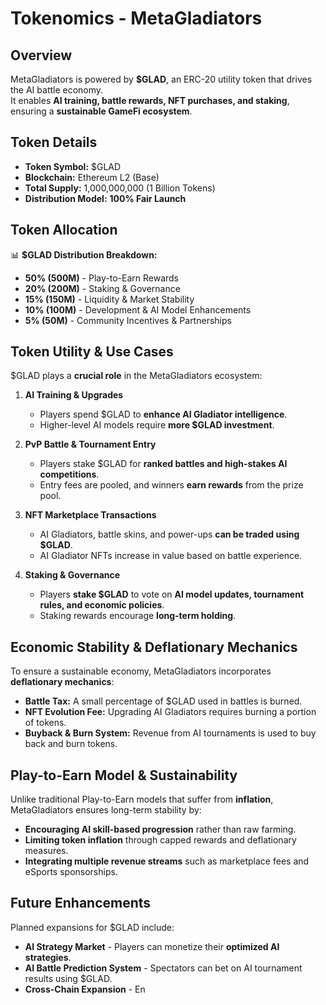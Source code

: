 # Tokenomics - MetaGladiators

## Overview
MetaGladiators is powered by **$GLAD**, an ERC-20 utility token that drives the AI battle economy.  
It enables **AI training, battle rewards, NFT purchases, and staking**, ensuring a **sustainable GameFi ecosystem**.

## Token Details
- **Token Symbol:** $GLAD  
- **Blockchain:** Ethereum L2 (Base)  
- **Total Supply:** 1,000,000,000 (1 Billion Tokens)  
- **Distribution Model:** **100% Fair Launch**  

## Token Allocation
📊 **$GLAD Distribution Breakdown:**
- **50% (500M)** - Play-to-Earn Rewards  
- **20% (200M)** - Staking & Governance  
- **15% (150M)** - Liquidity & Market Stability  
- **10% (100M)** - Development & AI Model Enhancements  
- **5% (50M)** - Community Incentives & Partnerships  

## Token Utility & Use Cases
$GLAD plays a **crucial role** in the MetaGladiators ecosystem:

1. **AI Training & Upgrades**
   - Players spend $GLAD to **enhance AI Gladiator intelligence**.
   - Higher-level AI models require **more $GLAD investment**.

2. **PvP Battle & Tournament Entry**
   - Players stake $GLAD for **ranked battles and high-stakes AI competitions**.
   - Entry fees are pooled, and winners **earn rewards** from the prize pool.

3. **NFT Marketplace Transactions**
   - AI Gladiators, battle skins, and power-ups **can be traded using $GLAD**.
   - AI Gladiator NFTs increase in value based on battle experience.

4. **Staking & Governance**
   - Players **stake $GLAD** to vote on **AI model updates, tournament rules, and economic policies**.
   - Staking rewards encourage **long-term holding**.

## Economic Stability & Deflationary Mechanics
To ensure a sustainable economy, MetaGladiators incorporates **deflationary mechanics**:
- **Battle Tax:** A small percentage of $GLAD used in battles is burned.
- **NFT Evolution Fee:** Upgrading AI Gladiators requires burning a portion of tokens.
- **Buyback & Burn System:** Revenue from AI tournaments is used to buy back and burn tokens.

## Play-to-Earn Model & Sustainability
Unlike traditional Play-to-Earn models that suffer from **inflation**, MetaGladiators ensures long-term stability by:
- **Encouraging AI skill-based progression** rather than raw farming.
- **Limiting token inflation** through capped rewards and deflationary measures.
- **Integrating multiple revenue streams** such as marketplace fees and eSports sponsorships.

## Future Enhancements
Planned expansions for $GLAD include:
- **AI Strategy Market** - Players can monetize their **optimized AI strategies**.
- **AI Battle Prediction System** - Spectators can bet on AI tournament results using $GLAD.
- **Cross-Chain Expansion** - En
